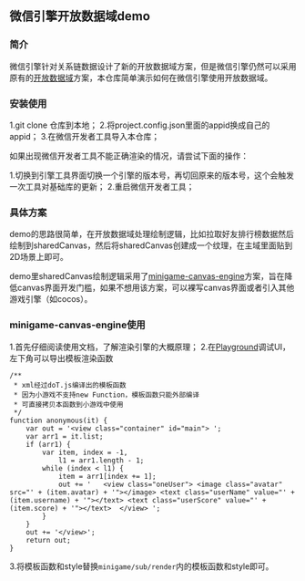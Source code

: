 ## 微信引擎开放数据域demo

### 简介
微信引擎针对关系链数据设计了新的开放数据域方案，但是微信引擎仍然可以采用原有的[开放数据域](https://developers.weixin.qq.com/minigame/dev/guide/open-ability/open-data.html)方案，本仓库简单演示如何在微信引擎使用开放数据域。

### 安装使用
1.git clone 仓库到本地；
2.将project.config.json里面的appid换成自己的appid；
3.在微信开发者工具导入本仓库；

如果出现微信开发者工具不能正确渲染的情况，请尝试下面的操作：

1.切换到引擎工具界面切换一个引擎的版本号，再切回原来的版本号，这个会触发一次工具对基础库的更新；
2.重启微信开发者工具；

### 具体方案
demo的思路很简单，在开放数据域处理绘制逻辑，比如拉取好友排行榜数据然后绘制到sharedCanvas，然后将sharedCanvas创建成一个纹理，在主域里面贴到2D场景上即可。

demo里sharedCanvas绘制逻辑采用了[minigame-canvas-engine](https://wechat-miniprogram.github.io/minigame-canvas-engine/)方案，旨在降低canvas界面开发门槛，如果不想用该方案，可以裸写canvas界面或者引入其他游戏引擎（如cocos）。

### minigame-canvas-engine使用
1.首先仔细阅读使用文档，了解渲染引擎的大概原理；
2.在[Playground](https://wechat-miniprogram.github.io/minigame-canvas-engine/playground.html)调试UI，左下角可以导出模板渲染函数
```
/**
 * xml经过doT.js编译出的模板函数
 * 因为小游戏不支持new Function，模板函数只能外部编译
 * 可直接拷贝本函数到小游戏中使用
 */
function anonymous(it) {
    var out = '<view class="container" id="main"> ';
    var arr1 = it.list;
    if (arr1) {
        var item, index = -1,
            l1 = arr1.length - 1;
        while (index < l1) {
            item = arr1[index += 1];
            out += '   <view class="oneUser"> <image class="avatar" src="' + (item.avatar) + '"></image> <text class="userName" value="' + (item.username) + '"></text> <text class="userScore" value="' + (item.score) + '"></text>  </view> ';
        }
    }
    out += '</view>';
    return out;
}
```
3.将模板函数和style替换`minigame/sub/render`内的模板函数和style即可。